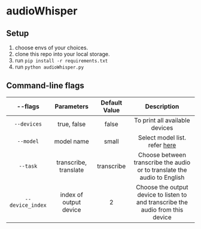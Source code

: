 # audioWhisper

## Setup
1. choose envs of your choices.
2. clone this repo into your local storage.
3. run `pip install -r requirements.txt`
4. run `python audioWhisper.py`

## Command-line flags
|      --flags   |      Parameters         |  Default Value  |      Description                                                                                       |
|:--------------:|:-----------------------:|:---------------:|:------------------------------------------------------------------------------------------------------:|
|`--devices`     |  true, false            |  false          | To print all available devices                                                                         |
|`--model`       |  model name             |  small          | Select model list. refer [here](https://github.com/openai/whisper#available-models-and-languages)      |
|`--task`        |  transcribe, translate  |  transcribe     | Choose between transcribe the audio or to translate the audio to English                               |
|`--device_index`| index of output device  |  2              | Choose the output device to listen to and transcribe the audio from this device                        |

